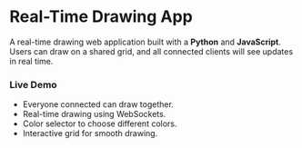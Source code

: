 # Real-Time Drawing App

A real-time drawing web application built with a **Python** and **JavaScript**. Users can draw on a shared grid, and all connected clients will see updates in real time.

### Live Demo

- Everyone connected can draw together.
- Real-time drawing using WebSockets.
- Color selector to choose different colors.
- Interactive grid for smooth drawing.
